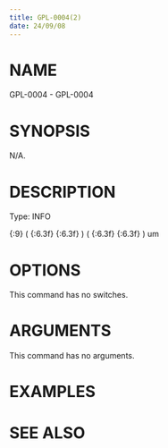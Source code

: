 ```yaml
---
title: GPL-0004(2)
date: 24/09/08
---
```


# NAME

GPL-0004 - GPL-0004

# SYNOPSIS

N/A.

# DESCRIPTION

Type: INFO

{:9} ( {:6.3f} {:6.3f} ) ( {:6.3f} {:6.3f} ) um

# OPTIONS

This command has no switches.

# ARGUMENTS

This command has no arguments.

# EXAMPLES

# SEE ALSO
